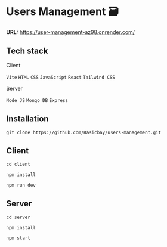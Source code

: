 # Users Management 🗃
**URL:** https://user-management-az98.onrender.com/

## Tech stack

Client

`Vite` `HTML` `CSS` `JavaScript` `React` `Tailwind CSS`

Server

 `Node JS` `Mongo DB` `Express`

## Installation
```console
git clone https://github.com/Basicbay/users-management.git
```
## Client
```console
cd client
```
```console
npm install
```
```console
npm run dev
```
## Server
```console
cd server
```
```console
npm install
```
```console
npm start
```
